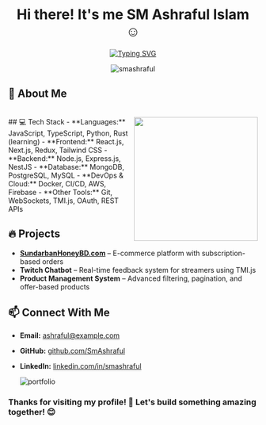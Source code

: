 <h1 align="center"><b>Hi there! It's me SM Ashraful Islam </b> ☺️</h1>

<p align="center">
 <a href="https://git.io/typing-svg"><img src="https://readme-typing-svg.demolab.com?font=Headland+One&weight=500&pause=1000&color=FF6500&center=true&vCenter=true&width=435&lines=%F0%9F%9A%80+Tech+Innovator%2C+Team+Leader.;%F0%9F%9A%80Problem+Solver.;%F0%9F%94%A5+Turning+challenges+into+solutions%2C;+One+line+of+code+at+a+time.;%F0%9F%92%A1+Building+software%2C+leading+teams%2C;And+shaping+the+future.;%E2%9A%A1+Code%2C+Lead%2C+Inspire+%E2%80%93+Repeat.;%F0%9F%8E%AF+From+ideas+to+execution%2C;+I+make+things+happen." alt="Typing SVG" /></a></a>
</p>

<p align="center"> <img src="https://komarev.com/ghpvc/?username=SmAshraful&label=Profile%20views&color=FF6500&style=flat" alt="smashraful" /> </p>

## 🚀 About Me
<br />
<picture> <img align="right" src="[https://media.giphy.com/media/13HgwGsXF0aiGY/giphy.gif](https://media1.giphy.com/media/v1.Y2lkPTc5MGI3NjExcWJ3azNzNzl6dXlxb241dXpkZXlldnc2ZG5oZTJyMG44eWhwZzZ1aSZlcD12MV9pbnRlcm5hbF9naWZfYnlfaWQmY3Q9Zw/qgQUggAC3Pfv687qPC/giphy.gif)" width=250px></picture>
## 💻 Tech Stack
- **Languages:** JavaScript, TypeScript, Python, Rust (learning)
- **Frontend:** React.js, Next.js, Redux, Tailwind CSS
- **Backend:** Node.js, Express.js, NestJS
- **Database:** MongoDB, PostgreSQL, MySQL
- **DevOps & Cloud:** Docker, CI/CD, AWS, Firebase
- **Other Tools:** Git, WebSockets, TMI.js, OAuth, REST APIs

## 🔥 Projects
- **[SundarbanHoneyBD.com](https://sundarbanhoneybd.com/)** – E-commerce platform with subscription-based orders
- **Twitch Chatbot** – Real-time feedback system for streamers using TMI.js
- **Product Management System** – Advanced filtering, pagination, and offer-based products

## 📫 Connect With Me
- **Email:** ashraful@example.com
- **GitHub:** [github.com/SmAshraful](https://github.com/SmAshraful)
- **LinkedIn:** [linkedin.com/in/smashraful](https://linkedin.com/in/smashraful)

  ![portfolio](https://github.com/user-attachments/assets/b7e4f1f0-fe5a-4756-b51f-c41ca7b3c3e6)

### Thanks for visiting my profile! 🚀 Let's build something amazing together! 😊
